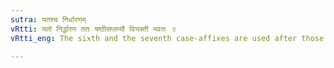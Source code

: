 ```yaml
---
sutra: यतश्च निर्धारणम्
vRtti: यतो निर्द्धारण ततः षष्ठीसप्तम्यौ विभक्ती भवतः ॥
vRtti_eng: The sixth and the seventh case-affixes are used after those words from which specification is made, (as of an individual from the whole class).

---
```

